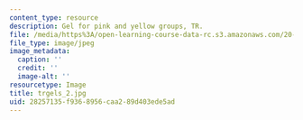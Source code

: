 ```yaml
---
content_type: resource
description: Gel for pink and yellow groups, TR.
file: /media/https%3A/open-learning-course-data-rc.s3.amazonaws.com/20-109-laboratory-fundamentals-in-biological-engineering-fall-2007/28257135f9368956caa289d403ede5ad_trgels_2.jpg
file_type: image/jpeg
image_metadata:
  caption: ''
  credit: ''
  image-alt: ''
resourcetype: Image
title: trgels_2.jpg
uid: 28257135-f936-8956-caa2-89d403ede5ad
---
```

